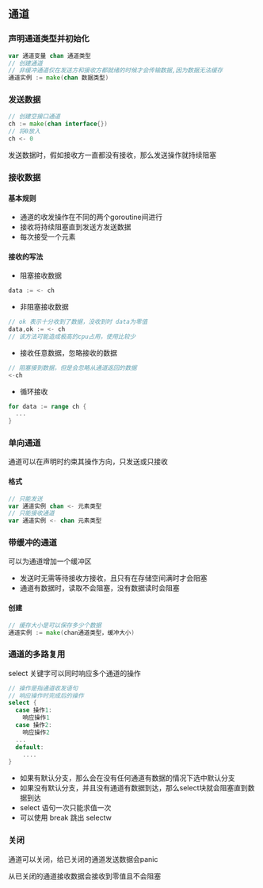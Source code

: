 ## 通道

### 声明通道类型并初始化

```go
var 通道变量 chan 通道类型
// 创建通道
// 非缓冲通道仅在发送方和接收方都就绪的时候才会传输数据,因为数据无法缓存
通道实例 := make(chan 数据类型)
```

### 发送数据

```go
// 创建空接口通道
ch := make(chan interface{})
// 将0放入
ch <- 0
```

发送数据时，假如接收方一直都没有接收，那么发送操作就持续阻塞

### 接收数据

#### 基本规则

- 通道的收发操作在不同的两个goroutine间进行
- 接收将持续阻塞直到发送方发送数据
- 每次接受一个元素

#### 接收的写法

- 阻塞接收数据

```go
data := <- ch
```

- 非阻塞接收数据

```go
// ok 表示十分收到了数据，没收到时 data为零值
data,ok := <- ch
// 该方法可能造成极高的cpu占用，使用比较少
```

- 接收任意数据，忽略接收的数据

```go
// 阻塞接到数据，但是会忽略从通道返回的数据
<-ch
```

- 循环接收

```go
for data := range ch {
  ...
}
```



### 单向通道

通道可以在声明时约束其操作方向，只发送或只接收

#### 格式

```go
// 只能发送
var 通道实例 chan <- 元素类型
// 只能接收通道
var 通道实例 <- chan 元素类型
```



### 带缓冲的通道

可以为通道增加一个缓冲区

- 发送时无需等待接收方接收，且只有在存储空间满时才会阻塞
- 通道有数据时，读取不会阻塞，没有数据读时会阻塞

#### 创建

```go
// 缓存大小是可以保存多少个数据
通道实例 := make(chan通道类型，缓冲大小)
```



### 通道的多路复用

select 关键字可以同时响应多个通道的操作

```go
// 操作是指通道收发语句
// 响应操作时完成后的操作
select {
  case 操作1:
  	响应操作1
  case 操作2:
  	响应操作2
  ...
  default:
  	....
}
```

- 如果有默认分支，那么会在没有任何通道有数据的情况下选中默认分支
- 如果没有默认分支，并且没有通道有数据到达，那么select块就会阻塞直到数据到达
- select 语句一次只能求值一次
- 可以使用 break 跳出 selectw

### 关闭

通道可以关闭，给已关闭的通道发送数据会panic

从已关闭的通道接收数据会接收到零值且不会阻塞
